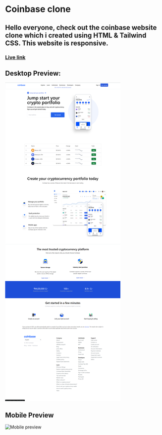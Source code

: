 # Coinbase clone

## Hello everyone, check out the coinbase website clone which i created using HTML & Tailwind CSS. This website is responsive.

### [Live link](https://cerulean-tulumba-e795a3.netlify.app)

## Desktop Preview:
![Desktop preview](./images/desktop-preview.png)


## Mobile Preview
![Mobile preview](./images/mobile-preview'.png.png)